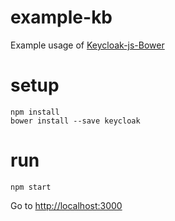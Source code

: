 # example-kb

Example usage of [Keycloak-js-Bower](https://github.com/keycloak/keycloak-js-bower)

# setup

 ```
npm install
bower install --save keycloak
```

# run

```
npm start
 ```

Go to [http://localhost:3000](http://localhost:3000)
